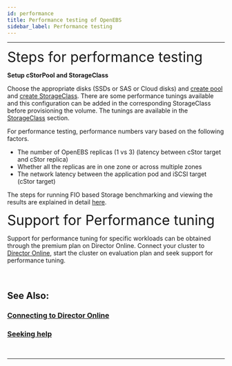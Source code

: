 ```yaml
---
id: performance
title: Performance testing of OpenEBS
sidebar_label: Performance testing
---
```

------

<font size="6">Steps for performance testing</font> 

**Setup cStorPool and StorageClass**

Choose the appropriate disks (SSDs or SAS or Cloud disks) and [create pool](/v120/docs/next/ugcstor.html#creating-cStor-storage-pools)  and [create StorageClass](/v120/docs/next/ugcstor.html#creating-cStor-storage-class).  There are some performance tunings available and this configuration can be added in the corresponding StorageClass before provisioning the volume. The tunings are available in the [StorageClass](/v120/docs/next/ugcstor.html#setting-performance-tunings) section. 

For performance testing, performance numbers vary based on the following factors.

- The number of OpenEBS replicas (1 vs 3) (latency between cStor target and cStor replica)
- Whether all the replicas are in one zone or across multiple zones
- The network latency between the application pod and iSCSI target (cStor target)

The steps for running FIO based Storage benchmarking and viewing the results are explained in detail [here](https://github.com/openebs/performance-benchmark/tree/master/fio-benchmarks). 




<font size="6">Support for Performance tuning </font>

Support for performance tuning for specific workloads can be obtained through the premium plan on Director Online. Connect your cluster to <a href="https://director.mayadata.io" target="_blank">Director Online</a>, start the cluster on evaluation plan and seek support for performance tuning. 

<br>

## See Also:

### [Connecting to Director Online](/v120/docs/next/directoronline.html)

### [Seeking help](/v120/docs/next/support.html)

<br>

<hr>

<br>

<!-- Hotjar Tracking Code for https://docs.openebs.io -->
<script>
   (function(h,o,t,j,a,r){
       h.hj=h.hj||function(){(h.hj.q=h.hj.q||[]).push(arguments)};
       h._hjSettings={hjid:785693,hjsv:6};
       a=o.getElementsByTagName('head')[0];
       r=o.createElement('script');r.async=1;
       r.src=t+h._hjSettings.hjid+j+h._hjSettings.hjsv;
       a.appendChild(r);
   })(window,document,'https://static.hotjar.com/c/hotjar-','.js?sv=');
</script>


<!-- Global site tag (gtag.js) - Google Analytics -->
<script async src="https://www.googletagmanager.com/gtag/js?id=UA-92076314-12"></script>
<script>
  window.dataLayer = window.dataLayer || [];
  function gtag(){dataLayer.push(arguments);}
  gtag('js', new Date());

  gtag('config', 'UA-92076314-12');
</script>
